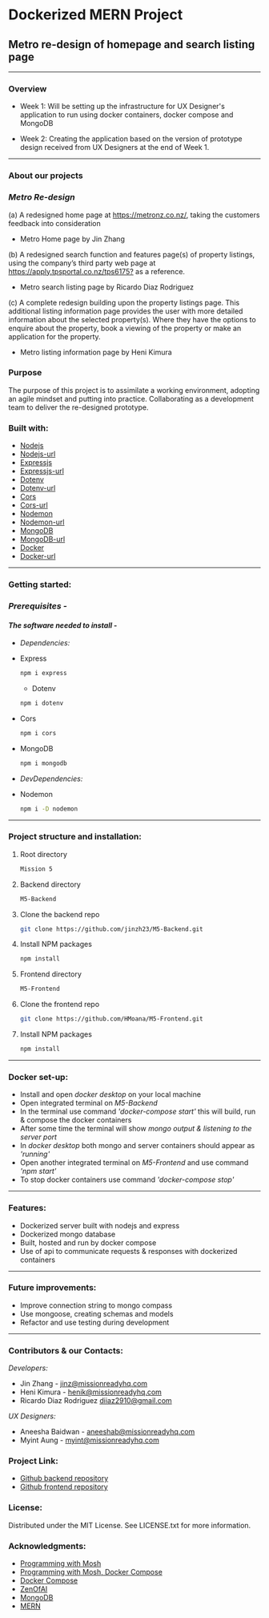 # Dockerized MERN Project

## Metro re-design of homepage and search listing page

---

### **Overview**

- Week 1: Will be setting up the infrastructure for UX Designer's application to run using docker containers, docker compose and MongoDB

- Week 2: Creating the application based on the version of prototype design received from UX Designers at the end of Week 1.

---

### **About our projects**

### _Metro Re-design_

(a) A redesigned home page at <https://metronz.co.nz/>, taking the customers feedback into consideration

- Metro Home page by Jin Zhang

(b) A redesigned search function and features page(s) of property listings, using the company’s third party web page at <https://apply.tpsportal.co.nz/tps6175?> as a reference.

- Metro search listing page by Ricardo Diaz Rodriguez

(c) A complete redesign building upon the property listings page. This additional listing information page provides the user with more detailed information about the selected property(s). Where they have the options to enquire about the property, book a viewing of the property or make an application for the property.

- Metro listing information page by Heni Kimura

### **Purpose**

The purpose of this project is to assimilate a working environment, adopting an agile mindset and putting into practice. Collaborating as a development team to deliver the re-designed prototype.

### **Built with:**

- [Nodejs](https://img.shields.io/badge/Nodejs-20232A?style=for-the-badge&logo-nodejs&logoColor=026e00 "Nodejs")
- [Nodejs-url](https://nodejs.org/en "Nodejsurl")
- [Expressjs](https://img.shields.io/badge/Expressjs-20232A?style=for-the-badge&logo-expressjs&logoColor=026e00 "Expressjs")
- [Expressjs-url](https://expressjs.com/ "Expressjsurl")
- [Dotenv](https://img.shields.io/badge/Dotenv-20232A?style=for-the-badge&logo-dotenv&logoColor=026e00 "Dotenv")
- [Dotenv-url](https://www.dotenv.org/ "Dotenvurl")
- [Cors](https://img.shields.io/badge/Cors-20232A?style=for-the-badge&logo-cors&logoColor=026e00 "Cors")
- [Cors-url](https://www.npmjs.com/package/cors "Corsurl")
- [Nodemon](https://img.shields.io/badge/Nodemon-20232A?style=for-the-badge&logo-nodemon&logoColor=026e00 "Nodemon")
- [Nodemon-url](https://nodemon.io/ "Nodemonurl")
- [MongoDB](https://img.shields.io/badge/MongoDB-20232A?style=for-the-badge&logo-mongodb&logoColor=026e00 "MongoDB")
- [MongoDB-url](https://www.mongodb.com/ "MongoDBurl")
- [Docker](https://img.shields.io/badge/Docker-20232A?style=for-the-badge&logo-docker&logoColor=CF649A "Docker")
- [Docker-url](https://www.docker.com/ "Dockerurl")

---

### **Getting started:**

### _Prerequisites -_

#### _The software needed to install -_

- _Dependencies:_

- Express

  ```sh
  npm i express
  ```

  - Dotenv

  ```sh
  npm i dotenv
  ```

- Cors

  ```sh
  npm i cors
  ```

- MongoDB

  ```sh
  npm i mongodb
  ```

- _DevDependencies:_

- Nodemon

  ```sh
  npm i -D nodemon
  ```

---

### **Project structure and installation:**

1. Root directory 

   ```sh
   Mission 5
   ```

2. Backend directory

   ```sh
   M5-Backend
   ```

3. Clone the backend repo

   ```sh
   git clone https://github.com/jinzh23/M5-Backend.git
   ```

4. Install NPM packages

   ```sh
   npm install
   ```   

5. Frontend directory

   ```sh
   M5-Frontend
   ```

6. Clone the frontend repo

   ```sh
   git clone https://github.com/HMoana/M5-Frontend.git
   ```

7. Install NPM packages

   ```sh
   npm install
   ```

---

### **Docker set-up:**

- Install and open _docker desktop_ on your local machine
- Open integrated terminal on _M5-Backend_
- In the terminal use command _'docker-compose start'_ this will build, run & compose the docker containers
- After some time the terminal will show _mongo output & listening to the server port_
- In _docker desktop_ both mongo and server containers should appear as _'running'_
- Open another integrated terminal on _M5-Frontend_ and use command _'npm start'_
- To stop docker containers use command _'docker-compose stop'_

---

### **Features:**

- Dockerized server built with nodejs and express
- Dockerized mongo database
- Built, hosted and run by docker compose
- Use of api to communicate requests & responses with dockerized containers

---

### **Future improvements:**

- Improve connection string to mongo compass
- Use mongoose, creating schemas and models
- Refactor and use testing during development

---

### **Contributors & our Contacts:**

_Developers:_

- Jin Zhang - <jinz@missionreadyhq.com>
- Heni Kimura - <henik@missionreadyhq.com>
- Ricardo Diaz Rodriguez <diiaz2910@gmail.com>

_UX Designers:_

- Aneesha Baidwan - <aneeshab@missionreadyhq.com>
- Myint Aung - <myint@missionreadyhq.com>

### **Project Link:**

- [Github backend repository](https://github.com/jinzh23/M5-Backend.git "Github backend repository")
- [Github frontend repository](https://github.com/HMoana/M5-Frontend.git "Github frontend repository")

### **License:**

Distributed under the MIT License. See LICENSE.txt for more information.

### **Acknowledgments:**

- [Programming with Mosh](https://youtu.be/pTFZFxd4hOI "Programming with Mosh")
- [Programming with Mosh, Docker Compose](https://youtu.be/HG6yIjZapSA "Programming with Mosh, Docker Compose")
- [Docker Compose](https://docs.docker.com/compose/gettingstarted/ "Docker Compose")
- [ZenOfAI](https://medium.com/zenofai/how-to-build-a-node-js-and-mongodb-application-with-docker-containers-15e535baabf5 "ZenOfAI")
- [MongoDB](https://www.mongodb.com/basics/get-started "MongoDB")
- [MERN](https://youtu.be/0B2raYYH2fE "Mern")